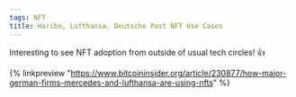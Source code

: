 ```yaml
---
tags: NFT
title: Haribo, Lufthansa, Deutsche Post NFT Use Cases
---
```


Interesting to see NFT adoption from outside of usual tech circles! 👍

{% linkpreview "https://www.bitcoininsider.org/article/230877/how-major-german-firms-mercedes-and-lufthansa-are-using-nfts" %}
